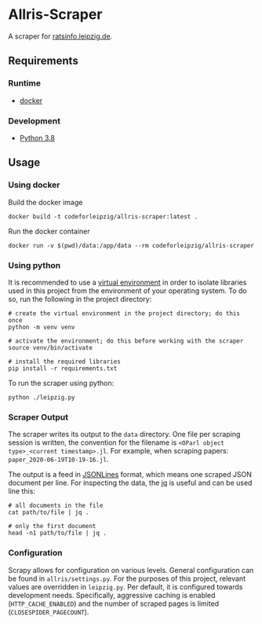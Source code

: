 # Allris-Scraper

A scraper for [ratsinfo.leipzig.de](https://ratsinfo.leipzig.de/).

## Requirements

### Runtime

* [docker](https://docs.docker.com/get-docker/)

### Development

* [Python 3.8](https://www.python.org/downloads/)

## Usage

### Using docker

Build the docker image
```
docker build -t codeforleipzig/allris-scraper:latest .
```

Run the docker container
```
docker run -v $(pwd)/data:/app/data --rm codeforleipzig/allris-scraper
```

### Using python

It is recommended to use a [virtual environment](https://docs.python.org/3/tutorial/venv.html) in order to isolate libraries used in this project from the environment of your operating system. To do so, run the following in the project directory:
```
# create the virtual environment in the project directory; do this once
python -m venv venv

# activate the environment; do this before working with the scraper
source venv/bin/activate

# install the required libraries
pip install -r requirements.txt
```

To run the scraper using python:
```
python ./leipzig.py
```

### Scraper Output

The scraper writes its output to the `data` directory. One file per scraping session is written, the convention for the filename is `<OParl object type>_<current timestamp>.jl`. For example, when scraping papers: `paper_2020-06-19T10-19-16.jl`.

The output is a feed in [JSONLines](http://jsonlines.org/) format, which means one scraped JSON document per line. For inspecting the data, the [jq](https://stedolan.github.io/jq/) is useful and can be used line this:
```
# all documents in the file
cat path/to/file | jq .

# only the first document
head -n1 path/to/file | jq . 
```

### Configuration

Scrapy allows for configuration on various levels. General configuration can be found in `allris/settings.py`. For the purposes of this project, relevant values are overridden in `leipzig.py`. Per default, it is configured towards development needs. Specifically, aggressive caching is enabled (`HTTP_CACHE_ENABLED`) and the number of scraped pages is limited (`CLOSESPIDER_PAGECOUNT`).